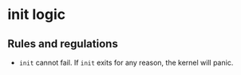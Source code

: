 # init logic

## Rules and regulations

* `init` cannot fail. If `init` exits for any reason, the kernel will panic.
